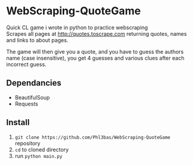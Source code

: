 # WebScraping-QuoteGame
   Quick CL game i wrote in python to practice webscraping  
   Scrapes all pages at http://quotes.toscrape.com returning quotes, names and links to about pages.  
   
   The game will then give you a quote, and you have to guess the authors name (case insensitive), you get 4 guesses and various clues      after each incorrect guess.  


## Dependancies

+ BeautifulSoup
+ Requests

## Install

1. `git clone https://github.com/Phl3bas/WebScraping-QuoteGame` repository
2. `cd` to cloned directory
3. run `python main.py`
